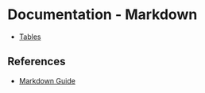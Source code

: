 # Documentation - Markdown

- [Tables](./tables.md)


## References

- [Markdown Guide](https://www.markdownguide.org/)
